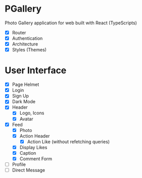 # PGallery

Photo Gallery application for web built with React (TypeScripts)

- [x] Router
- [x] Authentication
- [x] Architecture
- [x] Styles (Themes)

# User Interface

- [x] Page Helmet
- [x] Login
- [x] Sign Up
- [x] Dark Mode
- [x] Header
  - [x] Logo, Icons
  - [x] Avatar
- [x] Feed
  - [x] Photo
  - [x] Action Header
    - [x] Action Like (without refetching queries)
  - [x] Display Likes
  - [x] Caption
  - [x] Comment Form
- [ ] Profile
- [ ] Direct Message
